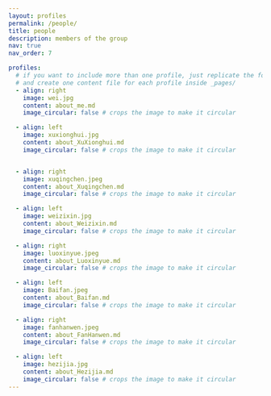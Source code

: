 ```yaml
---
layout: profiles
permalink: /people/
title: people
description: members of the group
nav: true
nav_order: 7

profiles:
  # if you want to include more than one profile, just replicate the following block
  # and create one content file for each profile inside _pages/
  - align: right
    image: wei.jpg
    content: about_me.md
    image_circular: false # crops the image to make it circular

  - align: left
    image: xuxionghui.jpg
    content: about_XuXionghui.md
    image_circular: false # crops the image to make it circular


  - align: right
    image: xuqingchen.jpeg
    content: about_Xuqingchen.md
    image_circular: false # crops the image to make it circular

  - align: left
    image: weizixin.jpg
    content: about_Weizixin.md
    image_circular: false # crops the image to make it circular

  - align: right
    image: luoxinyue.jpeg
    content: about_Luoxinyue.md
    image_circular: false # crops the image to make it circular

  - align: left
    image: Baifan.jpeg
    content: about_Baifan.md
    image_circular: false # crops the image to make it circular

  - align: right
    image: fanhanwen.jpeg
    content: about_FanHanwen.md
    image_circular: false # crops the image to make it circular

  - align: left
    image: hezijia.jpg
    content: about_Hezijia.md
    image_circular: false # crops the image to make it circular
---
```

